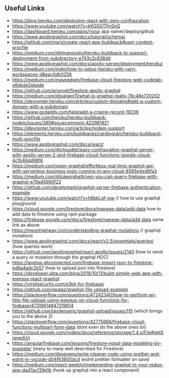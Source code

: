 ## Useful Links

-   https://blog.heroku.com/deploying-react-with-zero-configuration
-   https://www.youtube.com/watch?v=kKGSGT7mSnQ
-   https://dashboard.heroku.com/apps/{your app name}/deploy/github
-   https://www.apollographql.com/docs/tutorial/schema/
-   https://github.com/mars/create-react-app-buildpack#user-content-procfile
-   https://medium.com/@timanovsky/heroku-buildpack-to-support-deployment-from-subdirectory-e743c2c838dd
-   https://www.apollographql.com/docs/apollo-server/deployment/heroku/
-   https://medium.com/inato/how-to-setup-heroku-with-yarn-workspaces-d8eac0db0256
-   https://medium.com/mayeedwin/firebase-cloud-firestore-web-codelab-e6ebde2ebede
-   https://github.com/arjunyel/firestore-apollo-graphql
-   https://medium.com/@paigen11/what-is-graphql-really-76c48e720202
-   https://devcenter.heroku.com/articles/custom-domains#add-a-custom-domain-with-a-subdomain
-   https://www.godaddy.com/help/add-a-cname-record-19236
-   https://github.com/heroku/heroku-buildpack-nodejs/issues/385#issuecomment-422981921
-   https://devcenter.heroku.com/articles/nodejs-support
-   https://elements.heroku.com/buildpacks/cardiogram/heroku-buildpack-multi-procfile
-   https://www.apollographql.com/docs/react/
-   https://medium.com/@choudlet/easy-configuration-graphql-server-with-apollo-server-2-and-firebase-cloud-functions-google-cloud-4c1b46dd98f6
-   https://medium.com/open-graphql/effortless-real-time-graphql-api-with-serverless-business-logic-running-in-any-cloud-8585e4ed6fa3
-   https://medium.com/@lukepighetti/yes-you-can-query-firebase-with-graphql-e79a45990f22
-   https://github.com/develomark/graphql-server-firebase-authentication-example
-   https://www.youtube.com/watch?v=h6bkLgf-jow // how to use graphql playground
-   https://cloud.google.com/firestore/docs/manage-data/add-data how to add data to firestore using npm package
-   https://firebase.google.com/docs/firestore/manage-data/add-data same link as above
-   https://moonhighway.com/understanding-graphql-mutations // graphql mutations
-   https://www.apollographql.com/docs/react/v2.5/essentials/queries/ (how queries work)
-   https://github.com/apollographql/react-apollo/issues/2140 (how to send a query or mutation through the graphql HOC)
-   https://levelup.gitconnected.com/firebase-import-json-to-firestore-ed6a4adc2b57 (how to upload json into firestore)
-   https://developer.okta.com/blog/2018/10/11/build-simple-web-app-with-express-react-graphql
-   https://virgilsecurity.com/e3kit-for-firebase/
-   https://github.com/epalaz/graphql-file-upload-example
-   https://stackoverflow.com/questions/47242340/how-to-perform-an-http-file-upload-using-express-on-cloud-functions-for-firebase/47319614#47319614
-   https://github.com/jaydenseric/graphql-upload/issues/115 (which brings you to the above 2)
-   https://stackoverflow.com/questions/42775668/firebase-cloud-functions-multipart-form-data (dont even do the above ones lol)
-   https://cloud.google.com/nodejs/docs/reference/storage/1.4.x/File#getSignedUrl
-   https://angularfirebase.com/lessons/firestore-nosql-data-modeling-by-example/ (many to many well described for Firestore)
-   https://medium.com/@pgivens/write-cleaner-code-using-prettier-and-eslint-in-vscode-d04f63805dcd (eslint prettier formatter on save)
-   https://medium.com/react-weekly/implementing-graphql-in-your-redux-app-dad7acf39e1b (hook up graphql into a react component)
